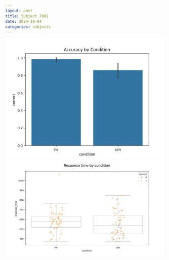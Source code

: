 ```yaml
---
layout: post
title: Subject 7001
date: 2024-10-04
categories: subjects
---
```


![](data/7001/run-3/7001_NF_acc.png)
![](data/7001/run-3/7001_NF_rt.png)
